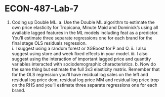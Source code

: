 # ECON-487-Lab-7
1)	Coding up Double ML.
a.	Use the Double ML algorithm to estimate the own price elasticity for Tropicana, Minute Maid and Dominick’s using all available lagged features in the ML models including feat as a predictor. You’ll estimate three separate regressions one for each brand for the final stage OLS residuals regression.  
i.	I suggest using a random forest or XGBoost for P and Q.
ii.	I also suggest using store and week fixed effects in your model.
iii.	I also suggest using the interaction of important lagged price and quantity variables interacted with sociodemographic characteristics.
b.	Now do the same thing but estimate the full 3x3 elasticity matrix.  Remember that for the OLS regression you’ll have residual log sales on the left and residual log price dom, residual log price MM and residual log price trop on the RHS and you’ll estimate three separate regressions one for each brand.  
